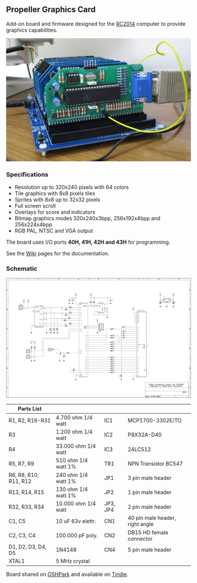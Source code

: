 ## Propeller Graphics Card

Add-on board and firmware designed for the [RC2014](http://rc2014.co.uk/) computer to provide graphics capabilities.

![The board](board.jpg)

### Specifications

 * Resolution up to 320x240 pixels with 64 colors
 * Tile graphics with 8x8 pixels tiles
 * Sprites with 8x8 up to 32x32 pixels
 * Full screen scroll
 * Overlays for score and indicators
 * Bitmap graphics modes 320x240x3bpp, 256x192x4bpp and 256x224x4bpp
 * RGB PAL, NTSC and VGA output

The board uses I/O ports **40H, 41H, 42H and 43H** for programming.

See the [Wiki](https://github.com/maccasoft/propeller-graphics-card/wiki) pages for the documentation.

### Schematic

![The schematic](schematic.png)


| Parts List            |                     |          |                                 |
| --------------------- | ------------------- | -------- | ------------------------------- |
| R1, R2, R16-R31       | 4.700 ohm 1/4 watt  | IC1      | MCP1700-3302E/TO                |
| R3                    | 1.200 ohm 1/4 watt  | IC2      | P8X32A-D40                      |
| R4                    | 33.000 ohm 1/4 watt | IC3      | 24LC512                         |
| R5, R7, R9            | 510 ohm 1/4 watt 1% | TR1      | NPN Transistor BC547            |
| R6, R8, R10, R11, R12 | 240 ohm 1/4 watt 1% | JP1      | 3 pin male header               |
| R13, R14, R15         | 130 ohm 1/4 watt 1% | JP2      | 1 pin male header               |
| R32, R33, R34         | 10.000 ohm 1/4 watt | JP3, JP4 | 2 pin male header               |
| C1, C5                | 10 uF 63v elettr.   | CN1      | 40 pin male header, right angle |
| C2, C3, C4            | 100.000 pF poly.    | CN2      | DB15 HD female connector        |
| D1, D2, D3, D4, D5    | 1N4148              | CN4      | 5 pin male header               |
| XTAL1                 | 5 MHz crystal       |          |                                 |


Board shared on [OSHPark](https://oshpark.com/shared_projects/1gud4wQD) and available on [Tindie](https://www.tindie.com/stores/maccasoft/).


